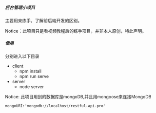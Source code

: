 ##### 后台管理小项目
主要用来练手，了解前后端开发的区别。

Notice：此项目只是看视频教程后的练手项目，并非本人原创，特此声明。

##### 使用
分别进入以下目录
- client 
    + npm install
    + npm run serve
- server
    + node server

Notice: 此项目用到的数据库是mongoDB,并且用mongoose来连接MongoDB
```
mongoURI:'mongodb://localhost/restful-api-pro'
```